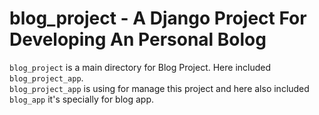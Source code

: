 # blog_project - A Django Project For Developing An Personal Bolog

`blog_project` is a main directory for Blog Project. Here included `blog_project_app`.<br/>
`blog_project_app` is using for manage this project and here also included `blog_app` it's specially for blog app.
